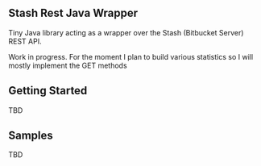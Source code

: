 Stash Rest Java Wrapper
-------------------------------


Tiny Java library acting as a wrapper over the Stash (Bitbucket Server) REST API.
 
Work in progress. For the moment I plan to build various statistics so I will mostly implement the GET methods

Getting Started
---------------

TBD

Samples
-------

TBD